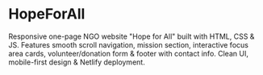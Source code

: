 # HopeForAll
Responsive one-page NGO website "Hope for All" built with HTML, CSS &amp; JS. Features smooth scroll navigation, mission section, interactive focus area cards, volunteer/donation form &amp; footer with contact info. Clean UI, mobile-first design &amp; Netlify deployment. 
